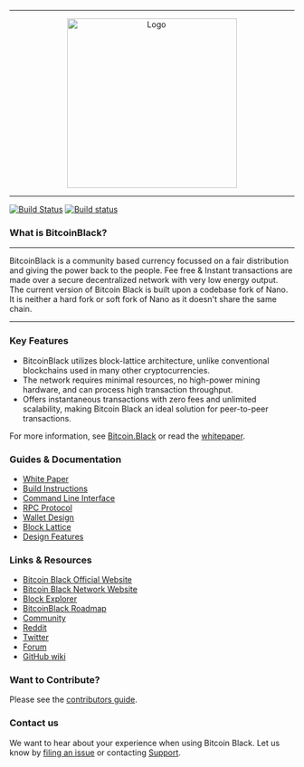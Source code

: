 <hr />
<div align="center">
    <img src="images/logo.svg" alt="Logo" width='300px' height='auto'/>
</div>
<hr />

[![Build Status](https://travis-ci.org/btcbcurrency/raiblocks.svg?branch=master)](https://travis-ci.org/btcbcurrency/raiblocks)
[![Build status](https://ci.appveyor.com/api/projects/status/q66rbt2ux6apjj03/branch/master?svg=true)](https://ci.appveyor.com/project/argakiig/raiblocks/branch/master)
### What is BitcoinBlack?

---

BitcoinBlack is a community based currency focussed on a fair distribution and giving the power back to the people.
Fee free & Instant transactions are made over a secure decentralized network with very low energy output.<br>
The current version of Bitcoin Black is built upon a codebase fork of Nano.
It is neither a hard fork or soft fork of Nano as it doesn't share the same chain.

---

### Key Features

* BitcoinBlack utilizes block-lattice architecture, unlike conventional blockchains used in many other cryptocurrencies.
* The network requires minimal resources, no high-power mining hardware, and can process high transaction throughput.
* Offers instantaneous transactions with zero fees and unlimited scalability, making Bitcoin Black an ideal solution for peer-to-peer transactions.

For more information, see [Bitcoin.Black](https://Bitcoin.Black/) or read the [whitepaper](https://bitcoin.black/whitepaper/).

### Guides & Documentation

* [White Paper](https://bitcoin.black/whitepaper/)
* [Build Instructions](https://github.com/bitcoin-black/bitcoin-black/wiki/Build-Instructions)
* [Command Line Interface](https://github.com/bitcoin-black/bitcoin-black/wiki/Command-line-interface)
* [RPC Protocol](https://github.com/bitcoin-black/bitcoin-black/wiki/RPC-protocol)
* [Wallet Design](https://github.com/bitcoin-black/bitcoin-black/wiki/Wallet-design)
* [Block Lattice](https://github.com/bitcoin-black/bitcoin-black/wiki/Block-lattice)
* [Design Features](https://github.com/bitcoin-black/bitcoin-black/wiki/Design-features)

### Links & Resources

* [Bitcoin Black Official Website](https://bitcoin.black)
* [Bitcoin Black Network Website](https://bitcoinblack.net)
* [Block Explorer](https://bitcoinblack.info)
* [BitcoinBlack Roadmap](https://bitcoin.black/roadmap/)
* [Community](https://bitcoinblack.net/community/)
* [Reddit](https://reddit.com/r/allaboardbitcoinblack)
* [Twitter](https://twitter.com/bitcoinbio)
* [Forum](https://bitcoinblack.net/forums/forum/bitcoin-black-forum/)
* [GitHub wiki](https://github.com/bitcoin-black/bitcoin-black/wiki)

### Want to Contribute?

Please see the [contributors guide](https://github.com/bitcoin-black/bitcoin-black/wiki/Contributing).

### Contact us

We want to hear about your experience when using Bitcoin Black. Let us know by [filing an issue](https://github.com/bitcoin-black-bcb/btcb/issues) or contacting [Support](https://bitcoinblack.net/support/).
